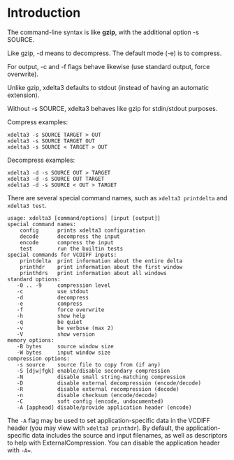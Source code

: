 # Introduction #

The command-line syntax is like **gzip**, with the additional option -s SOURCE.

Like gzip, -d means to decompress. The default mode (-e) is to compress.

For output, -c and -f flags behave likewise (use standard output, force overwrite).

Unlike gzip, xdelta3 defaults to stdout (instead of having an automatic extension).

Without -s SOURCE, xdelta3 behaves like gzip for stdin/stdout purposes.

Compress examples:

```
xdelta3 -s SOURCE TARGET > OUT
xdelta3 -s SOURCE TARGET OUT
xdelta3 -s SOURCE < TARGET > OUT
```

Decompress examples:

```
xdelta3 -d -s SOURCE OUT > TARGET
xdelta3 -d -s SOURCE OUT TARGET
xdelta3 -d -s SOURCE < OUT > TARGET
```

There are several special command names, such as `xdelta3 printdelta` and `xdelta3 test`.

```
usage: xdelta3 [command/options] [input [output]]
special command names:
    config      prints xdelta3 configuration
    decode      decompress the input
    encode      compress the input
    test        run the builtin tests
special commands for VCDIFF inputs:
    printdelta  print information about the entire delta
    printhdr    print information about the first window
    printhdrs   print information about all windows
standard options:
   -0 .. -9     compression level
   -c           use stdout
   -d           decompress
   -e           compress
   -f           force overwrite
   -h           show help
   -q           be quiet
   -v           be verbose (max 2)
   -V           show version
memory options:
   -B bytes     source window size
   -W bytes     input window size
compression options:
   -s source    source file to copy from (if any)
   -S [djw|fgk] enable/disable secondary compression
   -N           disable small string-matching compression
   -D           disable external decompression (encode/decode)
   -R           disable external recompression (decode)
   -n           disable checksum (encode/decode)
   -C           soft config (encode, undocumented)
   -A [apphead] disable/provide application header (encode)
```

The `-A` flag may be used to set application-specific data in the VCDIFF header (you may view with `xdelta3 printhdr`). By default, the application-specific data includes the source and input filenames, as well as descriptors to help with ExternalCompression. You can disable the application header with `-A=`.